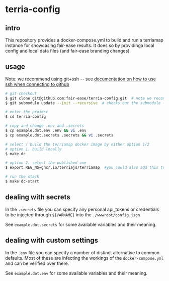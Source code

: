# terria-config

## intro

This repository provides a docker-compose.yml to build and run a terriamap instance for showcasing fair-ease results.
It does so by providinga local config and local data files (and fair-ease branding changes)

## usage

Note: we recommend using git+ssh -- see [documentation on how to use ssh when connecting to github](https://docs.github.com/en/authentication/connecting-to-github-with-ssh)

```bash
# git-checkout
$ git clone git@github.com:fair-ease/terria-config.git  # note we recommend using proport git-ssh key setup - alternatively use the https://... uri
$ git submodule update --init --recursive  # checks out the submodule - needed in case you want to use the local build image

# enter the project
$ cd terria-config

# copy and change .env and .secrets
$ cp example.dot.env .env && vi .env
$ cp example.dot.secrets .secrets && vi .secrets

# select / build the terriamap docker image by either option 1/2
# option 1. build locally
$ make dc

# option 2. select the published one
$ export REG_NS=ghcr.io/terriajs/terriamap  #you could also add this to your local .env file

# run the stack
$ make dc-start

```

## dealing with secrets

In the `.secrets` file you can specify any personal api_tokens or credentials to be injected through `${VARNAME}` into the `./wwwroot/config.json`

See `example.dot.secrets` for some available variables and their meaning.

## dealing with custom settings

In the `.env` file you can specify a number of distinct alternative to common defaults. Most of these are infecting the workings of the `docker-compose.yml` and can be verified over there.

See `example.dot.env` for some available variables and their meaning.
